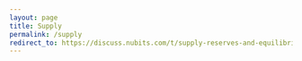 ```yaml
---
layout: page
title: Supply
permalink: /supply
redirect_to: https://discuss.nubits.com/t/supply-reserves-and-equilibrium-nsr-buybacks-sales-status/3347/581
---
```


